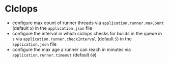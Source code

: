 # CIclops

- configure max count of runner threads via `application.runner.maxCount` (default `5`) in the `application.json` file
- configure the interval in which ciclops checks for builds in the queue in `s` via `application.runner.checkInterval` (default `5`) in the `application.json` file
- configure the max age a runner can reach in minutes via `application.runner.timeout` (default `60`)
